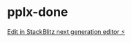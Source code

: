 # pplx-done

[Edit in StackBlitz next generation editor ⚡️](https://stackblitz.com/~/github.com/iamsatyanchal/pplx-done)